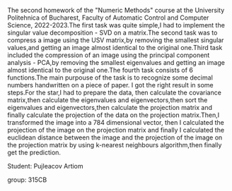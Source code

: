 The second homework of the "Numeric Methods" course at the University 
Politehnica of Bucharest, Faculty of Automatic Control and Computer 
Science, 2022-2023.The first task was quite simple,I had to implement the 
singular value decomposition - SVD on a matrix.The second task was to compress
a image using the USV matrix,by removing the smallest singular values,and 
getting an image almost identical to the original one.Third task included the
compression of an image using the principal component analysis - PCA,by 
removing the smallest eigenvalues and getting an image almost identical to the
original one.The fourth task consists of 6 functions.The main purpouse of the 
task is to recognize some decimal numbers handwritten on a piece of paper.
I got the right result in some steps.For the star,I had to prepare the data,
then calculate the covariance matrix,then calculate the eigenvalues and
eigenvectors,then sort the eigenvalues and eigenvectors,then calculate the
projection matrix and finally calculate the projection of the data on the
projection matrix.Then,I transformed the image into a 784 dimensional vector,
then I calculated the projection of the image on the projection matrix and
finally I calculated the euclidean distance between the image and the
projection of the image on the projection matrix by using k-nearest neighbours
algorithm,then finally get the prediction.

Student: Pujleacov Artiom

group: 315CB